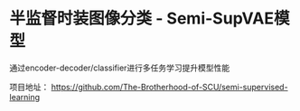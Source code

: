 # 半监督时装图像分类 - Semi-SupVAE模型

通过encoder-decoder/classifier进行多任务学习提升模型性能

项目地址： https://github.com/The-Brotherhood-of-SCU/semi-supervised-learning